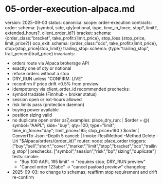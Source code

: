 # 05-order-execution-alpaca.md
version: 2025-09-03
status: canonical
scope: order-execution
contracts:
  order:
    schema: {symbol, side, qty|notional, type, time_in_force, stop?, limit?, extended_hours?, client_order_id?}
  bracket:
    schema: {order_class:"bracket", take_profit:{limit_price}, stop_loss:{stop_price, limit_price?}}
  oco_exit:
    schema: {order_class:"oco", take_profit:{limit_price}, stop:{stop_price|stop_limit}}
  trailing_stop:
    schema: {type:"trailing_stop", trail_percent|trail_price}
invariants:
  - orders route via Alpaca brokerage API
  - exactly one of qty or notional
  - refuse orders without a stop
  - DRY_RUN unless "CONFIRM: LIVE"
  - reconfirm if price drift >0.5% from preview
  - idempotency via client_order_id recommended
prechecks:
  - symbol tradable (Finnhub + broker status)
  - session open or ext-hours allowed
  - risk limits pass (protection daemon)
  - buying power available
  - position sizing valid
  - no duplicate open order
ps7_examples:
  place_dry_run: |
    $order = @{ symbol="AAPL"; side="buy"; qty=100; type="limit"; time_in_force="day"; limit_price=195; stop_price=190 }
    $order | ConvertTo-Json -Depth 5
  cancel: |
    Invoke-RestMethod -Method Delete -Uri "$Alpaca/orders/{order_id}"
router:
  node: place_order
  triggers: ["buy","sell","short","cover","market","limit","stop","bracket","oco","trailing_stop"]
  prechecks: ["symbol","session","risk","bp","sizing","duplicate"]
tests:
  smoke:
    - "Buy 100 AAPL 195 limit" -> "requires stop; DRY_RUN preview"
    - "Cancel order 123abc" -> "cancel payload preview"
changelog:
  - 2025-09-03: no change to schemas; reaffirm stop requirement and drift re-confirm
